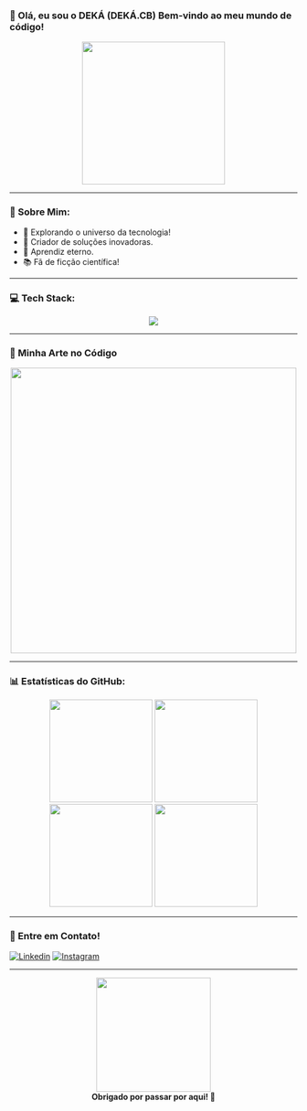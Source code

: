 ### 💪 Olá, eu sou o DEKÁ (DEKÁ.CB) Bem-vindo ao meu mundo de código! 

<div align="center">
  <img src="https://media.giphy.com/media/26AHONQ79FdWZhAI0/giphy.gif" width="250px">
</div>

---

### 🌟 Sobre Mim:
- 🚀 Explorando o universo da tecnologia!
- 🔮 Criador de soluções inovadoras.
- 📝 Aprendiz eterno.
- 📚 Fã de ficção científica!

---

### 💻 Tech Stack:

<div align="center">
  <img src="https://skillicons.dev/icons?i=js,ts,react,nodejs,python,java,git,github,docker,kubernetes,graphql,mongodb" />
</div>

---

### 🎨 Minha Arte no Código
<div align="center">
  <img src="https://media.giphy.com/media/qgQUggAC3Pfv687qPC/giphy.gif" width="500px">
</div>

---

### 📊 Estatísticas do GitHub:
<div align="center">
  <img height="180em" src="https://github-readme-stats.vercel.app/api?username=iamdek4&show_icons=true&theme=radical&include_all_commits=true&count_private=true"/>
  <img height="180em" src="https://github-readme-streak-stats.herokuapp.com/?user=iamdek4&theme=radical" />
  <br>
  <img height="180em" src="https://github-profile-summary-cards.vercel.app/api/cards/repos-per-language?username=iamdek4&theme=radical"/>
  <img height="180em" src="https://github-profile-summary-cards.vercel.app/api/cards/most-commit-language?username=iamdek4&theme=radical"/>
</div>

---

### 💌 Entre em Contato!
[![Linkedin](https://img.shields.io/badge/-LinkedIn-0e76a8?style=for-the-badge&logo=linkedin&logoColor=white)]([https://www.linkedin.com/in/anderson-braga-9b6330294/](https://www.linkedin.com/in/anderson-carvalho-braga-9b6330294/)) 
[![Instagram](https://img.shields.io/badge/-Instagram-E4405F?style=for-the-badge&logo=instagram&logoColor=white)](https://www.instagram.com/bragaxs/)

---

<div align="center">
  <img src="https://media.giphy.com/media/3o7abldj0b3rxrZUxW/giphy.gif" width="200px">
  <br>
  <strong>Obrigado por passar por aqui! 🚀</strong>
</div>
